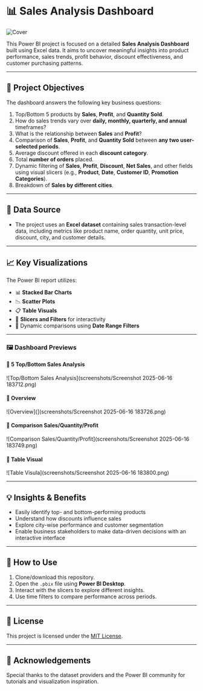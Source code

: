 # 📊 Sales Analysis Dashboard

![Cover](cover.png)

This Power BI project is focused on a detailed **Sales Analysis Dashboard** built using Excel data. It aims to uncover meaningful insights into product performance, sales trends, profit behavior, discount effectiveness, and customer purchasing patterns.

---

## 📌 Project Objectives

The dashboard answers the following key business questions:

1. Top/Bottom 5 products by **Sales**, **Profit**, and **Quantity Sold**.
2. How do sales trends vary over **daily, monthly, quarterly, and annual** timeframes?
3. What is the relationship between **Sales** and **Profit**?
4. Comparison of **Sales**, **Profit**, and **Quantity Sold** between **any two user-selected periods**.
5. Average discount offered in each **discount category**.
6. Total **number of orders** placed.
7. Dynamic filtering of **Sales**, **Profit**, **Discount**, **Net Sales**, and other fields using visual slicers (e.g., **Product**, **Date**, **Customer ID**, **Promotion Categories**).
8. Breakdown of **Sales by different cities**.

---

## 📂 Data Source

- The project uses an **Excel dataset** containing sales transaction-level data, including metrics like product name, order quantity, unit price, discount, city, and customer details.

---

## 📈 Key Visualizations

The Power BI report utilizes:

- 📊 **Stacked Bar Charts**
- 📉 **Scatter Plots**
- 📋 **Table Visuals**
- 🔘 **Slicers and Filters** for interactivity
- 📌 Dynamic comparisons using **Date Range Filters**

---

### 🖼️ Dashboard Previews

#### 🔹 5 Top/Bottom Sales Analysis  
![Top/Bottom Sales Analysis](screenshots/Screenshot 2025-06-16 183712.png)


#### 🔹 Overview 
![Overview](](screenshots/Screenshot 2025-06-16 183726.png)

#### 🔹 Comparison Sales/Quantity/Profit
![Comparison Sales/Quantity/Profit](screenshots/Screenshot 2025-06-16 183749.png)

#### 🔹 Table Visual
![Table Visula](screenshots/Screenshot 2025-06-16 183800.png)

---

## 💡 Insights & Benefits

- Easily identify top- and bottom-performing products
- Understand how discounts influence sales
- Explore city-wise performance and customer segmentation
- Enable business stakeholders to make data-driven decisions with an interactive interface

---

## 🚀 How to Use

1. Clone/download this repository.
2. Open the `.pbix` file using **Power BI Desktop**.
3. Interact with the slicers to explore different insights.
4. Use time filters to compare performance across periods.

---

## 📃 License

This project is licensed under the [MIT License](LICENSE).

---

## 🙌 Acknowledgements

Special thanks to the dataset providers and the Power BI community for tutorials and visualization inspiration.
